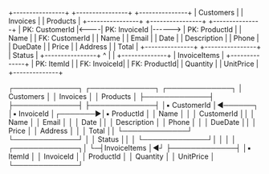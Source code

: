 +----------------+     +----------------+         +---------------+
|   Customers    |     |   Invoices     |         |   Products    |
+----------------+     +----------------+         +---------------+
| PK: CustomerId |<----| PK: InvoiceId  |------>  | PK: ProductId |
|      Name      |     | FK: CustomerId |         |    Name       |
|      Email     |     |     Date       |         | Description   |
|      Phone     |     |     DueDate    |         |    Price      |
|      Address   |     |     Total      |         +---------------+
+----------------+     |    Status      |
                       +----------------+
                          ^
                          |
                          |
                   +--------------+
                   | InvoiceItems |
                   +--------------+
                   | PK: ItemId   |
                   | FK: InvoiceId|
                   | FK: ProductId|
                   |   Quantity   |
                   |  UnitPrice   |
                   +--------------+


┌─────────────┐         ┌─────────────┐         ┌─────────────┐
│  Customers  │         │  Invoices   │         │  Products   │
├─────────────┤         ├─────────────┤         ├─────────────┤
│▪ CustomerId │◄──────┐ │▪ InvoiceId  │┌───────►│▪ ProductId  │
│  Name       │       │ │  CustomerId ││        │  Name       │
│  Email      │       │ │  Date       ││        │ Description │
│  Phone      │       │ │  DueDate    ││        │  Price      │
│  Address    │       │ │  Total      ││        └─────────────┘
└─────────────┘       │ │  Status     ││
                      │ └─────────────┘│
                      │                │
                      │ ┌─────────────┐│
                      └─┤InvoiceItems │◄┘
                        ├─────────────┤
                        │▪ ItemId     │
                        │  InvoiceId  │
                        │  ProductId  │
                        │  Quantity   │
                        │  UnitPrice  │
                        └─────────────┘
